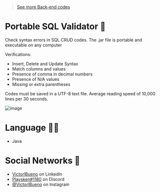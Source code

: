 ><a href="https://github.com/stars/VictorlBueno/lists/back-end" target="_blank">See more Back-end codes</a></br>

# Portable SQL Validator 🔎
Check syntax errors in SQL CRUD codes. The .jar file is portable and executable on any computer

Verifications:
- Insert, Delete and Update Syntax
- Match columns and values
- Presence of comma in decimal numbers
- Presence of N/A values
- Missing or extra parentheses

Codes must be saved in a UTF-8 text file.
Average reading speed of 10,000 lines per 30 seconds.

![image](https://github.com/VictorlBueno/SQLValidator/assets/110859187/33fe1861-599b-43d7-a1de-0ed690febe2c)

# Language 👨‍💻
<ul>
  <li>Java</li>
</ul>
 
# Social Networks 🔗
<ul>
<li><a href="https://www.linkedin.com/in/victorlbueno/" target="_blank">VictorlBueno</a> on LinkedIn</li>
<li><a href="discordapp.com/users/Playsken#1180" target="_blank">Playsken#1180</a> on Discord</li>
<li><a href="instagram.com/victorlbueno" target="_blank">@VictorlBueno</a> on Instagram</li></ul>
